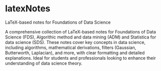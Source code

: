 # latexNotes

LaTeX-based notes for Foundations of Data Science 

A comprehensive collection of LaTeX-based notes for Foundations of Data Science (FDS), Algorithic method and data mining (ADM) and Statistica for data science (SDS). 
These notes cover key concepts in data science, including algorithms, mathematical derivations, filters (Gaussian, Butterworth, Laplacian), and more, with clear formatting and detailed explanations. Ideal for students and professionals looking to enhance their understanding of data science theory.
